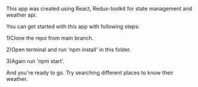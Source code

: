 This app was created using React, Redux-toolkit for state management and weather api.

You can get started with this app with following steps:

1)Clone the repo from main branch.

2)Open terminal and run 'npm install' in this folder.

3)Again run 'npm start'.


And you're ready to go. Try searching different places to know their weather.
